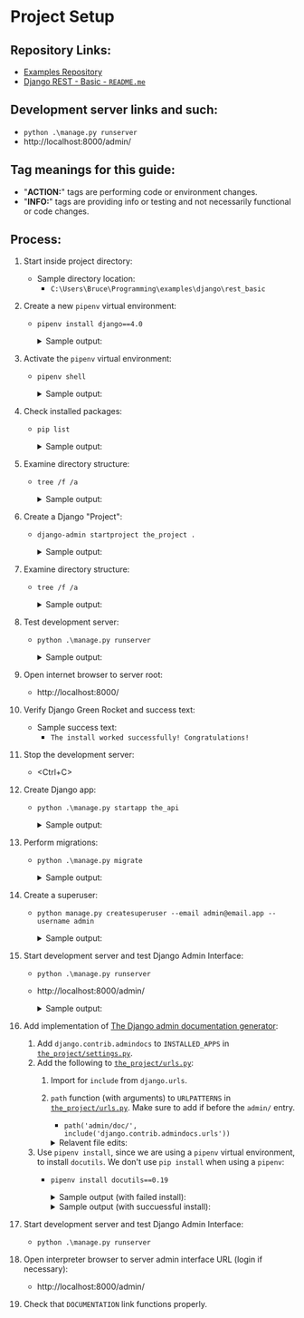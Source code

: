 # Project Setup

## Repository Links:
* [Examples Repository](../../../README.md)
* [Django REST - Basic - `README.me`](../README.md)

## Development server links and such:
* `python .\manage.py runserver`
* http://localhost:8000/admin/

## Tag meanings for this guide:
* "**ACTION:**" tags are performing code or environment changes.
* "**INFO:**" tags are providing info or testing and not necessarily functional or code changes.

## Process:
1. Start inside project directory:
    * Sample directory location:
        * `C:\Users\Bruce\Programming\examples\django\rest_basic`

1. Create a new `pipenv` virtual environment:
    * `pipenv install django==4.0`
        <details>
        <summary>Sample output:</summary>

            PS C:\Users\Bruce\Programming\examples\django\rest_basic> pipenv install django==4.0
            Creating a virtualenv for this project...
            Pipfile: C:\Users\Bruce\Programming\examples\django\rest_basic\Pipfile
            Using C:/Users/Bruce/AppData/Local/Programs/Python/Python310/python.exe (3.10.6) to create virtualenv...
            [ ===] Creating virtual environment...created virtual environment CPython3.10.6.final.0-64 in 2995ms
              creator CPython3Windows(dest=C:\Users\Bruce\.virtualenvs\rest_basic-8EvQpMVS, clear=False, no_vcs_ignore=False, global=False)
              seeder FromAppData(download=False, pip=bundle, setuptools=bundle, wheel=bundle, via=copy, app_data_dir=C:\Users\Bruce\AppData\Local\pypa\virtualenv)
                added seed packages: pip==22.2.2, setuptools==63.4.3, wheel==0.37.1
              activators BashActivator,BatchActivator,FishActivator,NushellActivator,PowerShellActivator,PythonActivator

            Successfully created virtual environment!
            Virtualenv location: C:\Users\Bruce\.virtualenvs\rest_basic-8EvQpMVS
            Creating a Pipfile for this project...
            Installing django==4.0...
            Adding django to Pipfile's [packages]...
            Installation Succeeded
            Pipfile.lock not found, creating...
            Locking [dev-packages] dependencies...
            Locking [packages] dependencies...
            Locking...Building requirements...
            Resolving dependencies...
            Success!
            Updated Pipfile.lock (036cf0)!
            Installing dependencies from Pipfile.lock (036cf0)...
            ================================ 0/0 - 00:00:00
            To activate this project's virtualenv, run pipenv shell.
            Alternatively, run a command inside the virtualenv with pipenv run.
            PS C:\Users\Bruce\Programming\examples\django\rest_basic>
        </details>

1. Activate the `pipenv` virtual environment:
    * `pipenv shell`
        <details>
        <summary>Sample output:</summary>

            PS C:\Users\Bruce\Programming\examples\django\rest_basic> pipenv shell
            Launching subshell in virtual environment...
            PowerShell 7.2.6
            Copyright (c) Microsoft Corporation.

            https://aka.ms/powershell
            Type 'help' to get help.

            PS C:\Users\Bruce\Programming\examples\django\rest_basic>
        </details>

1. Check installed packages:
    * `pip list`
        <details>
        <summary>Sample output:</summary>

            PS C:\Users\Bruce\Programming\examples\django\rest_basic> pip list
            Package    Version
            ---------- -------
            asgiref    3.5.2
            Django     4.0
            pip        22.2.2
            setuptools 63.4.3
            sqlparse   0.4.2
            tzdata     2022.2
            wheel      0.37.1
            PS C:\Users\Bruce\Programming\examples\django\rest_basic>
        </details>

1. Examine directory structure:
    * `tree /f /a`
        <details>
        <summary>Sample output:</summary>

            PS C:\Users\Bruce\Programming\examples\django\rest_basic> tree /f /a
            Folder PATH listing for volume OS
            Volume serial number is CC00-DD12
            C:.
            |   Pipfile
            |   Pipfile.lock
            |   README.md
            |
            \---notes
                    01_setup.md
                    commands_and_links.md

            PS C:\Users\Bruce\Programming\examples\django\rest_basic>
        </details>

1. Create a Django "Project":
    * `django-admin startproject the_project .`
        <details>
        <summary>Sample output:</summary>

            PS C:\Users\Bruce\Programming\examples\django\rest_basic> django-admin startproject the_project .
            PS C:\Users\Bruce\Programming\examples\django\rest_basic>
        </details>

1. Examine directory structure:
    * `tree /f /a`
        <details>
        <summary>Sample output:</summary>

            PS C:\Users\Bruce\Programming\examples\django\rest_basic> tree /f /a
            Folder PATH listing for volume OS
            Volume serial number is CC00-DD12
            C:.
            |   manage.py
            |   Pipfile
            |   Pipfile.lock
            |   README.md
            |
            +---notes
            |       01_setup.md
            |       commands_and_links.md
            |
            \---the_project
                    asgi.py
                    settings.py
                    urls.py
                    wsgi.py
                    __init__.py

            PS C:\Users\Bruce\Programming\examples\django\rest_basic>
        </details>

1. Test development server:
    * `python .\manage.py runserver`
        <details>
        <summary>Sample output:</summary>

            PS C:\Users\Bruce\Programming\examples\django\rest_basic> python .\manage.py runserver
            Watching for file changes with StatReloader
            Performing system checks...

            System check identified no issues (0 silenced).

            You have 18 unapplied migration(s). Your project may not work properly until you apply the migrations for app(s): admin, auth, contenttypes, sessions.
            Run 'python manage.py migrate' to apply them.
            September 04, 2022 - 08:52:24
            Django version 4.0, using settings 'the_project.settings'
            Starting development server at http://127.0.0.1:8000/
            Quit the server with CTRL-BREAK.
        </details>

1. Open internet browser to server root:
    * http://localhost:8000/

1. Verify Django Green Rocket and success text:
    * Sample success text:
        * `The install worked successfully! Congratulations!`

1. Stop the development server:
    * \<Ctrl+C\>

1. Create Django app:
    * `python .\manage.py startapp the_api`
        <details>
        <summary>Sample output:</summary>

            PS C:\Users\Bruce\Programming\examples\django\rest_basic> python .\manage.py startapp the_api
            PS C:\Users\Bruce\Programming\examples\django\rest_basic>
        </details>

1. Perform migrations:
    * `python .\manage.py migrate`
        <details>
        <summary>Sample output:</summary>

            PS C:\Users\Bruce\Programming\examples\django\rest_basic> python .\manage.py migrate
            Operations to perform:
              Apply all migrations: admin, auth, contenttypes, sessions
            Running migrations:
              Applying contenttypes.0001_initial... OK
              Applying auth.0001_initial... OK
              Applying admin.0001_initial... OK
              Applying admin.0002_logentry_remove_auto_add... OK
              Applying admin.0003_logentry_add_action_flag_choices... OK
              Applying contenttypes.0002_remove_content_type_name... OK
              Applying auth.0002_alter_permission_name_max_length... OK
              Applying auth.0003_alter_user_email_max_length... OK
              Applying auth.0004_alter_user_username_opts... OK
              Applying auth.0005_alter_user_last_login_null... OK
              Applying auth.0006_require_contenttypes_0002... OK
              Applying auth.0007_alter_validators_add_error_messages... OK
              Applying auth.0008_alter_user_username_max_length... OK
              Applying auth.0009_alter_user_last_name_max_length... OK
              Applying auth.0010_alter_group_name_max_length... OK
              Applying auth.0011_update_proxy_permissions... OK
              Applying auth.0012_alter_user_first_name_max_length... OK
              Applying sessions.0001_initial... OK
            PS C:\Users\Bruce\Programming\examples\django\rest_basic>
        </details>

1. Create a superuser:
    * `python manage.py createsuperuser --email admin@email.app --username admin`
        <details>
        <summary>Sample output:</summary>

            PS C:\Users\Bruce\Programming\examples\django\rest_basic> python manage.py createsuperuser --email admin@email.app --username admin
            Password:
            Password (again):
            This password is too common.
            Bypass password validation and create user anyway? [y/N]: y
            Superuser created successfully.
            PS C:\Users\Bruce\Programming\examples\django\rest_basic>
        </details>

1. Start development server and test Django Admin Interface:
    * `python .\manage.py runserver`
    * http://localhost:8000/admin/
        <details>
        <summary>Sample output:</summary>

            PS C:\Users\Bruce\Programming\examples\django\rest_basic> python .\manage.py runserver
            Watching for file changes with StatReloader
            Performing system checks...

            System check identified no issues (0 silenced).
            September 04, 2022 - 09:04:24
            Django version 4.0, using settings 'the_project.settings'
            Starting development server at http://127.0.0.1:8000/
            Quit the server with CTRL-BREAK.
            [04/Sep/2022 09:04:29] "GET /admin/ HTTP/1.1" 302 0
            [04/Sep/2022 09:04:29] "GET /admin/login/?next=/admin/ HTTP/1.1" 200 2215
            [04/Sep/2022 09:04:29] "GET /static/admin/css/nav_sidebar.css HTTP/1.1" 200 2616
            [04/Sep/2022 09:04:29] "GET /static/admin/css/base.css HTTP/1.1" 200 19513
            [04/Sep/2022 09:04:29] "GET /static/admin/css/login.css HTTP/1.1" 200 954
            [04/Sep/2022 09:04:29] "GET /static/admin/css/responsive.css HTTP/1.1" 200 18545
            [04/Sep/2022 09:04:29] "GET /static/admin/css/fonts.css HTTP/1.1" 304 0
            [04/Sep/2022 09:04:29] "GET /static/admin/js/nav_sidebar.js HTTP/1.1" 200 3401
            [04/Sep/2022 09:04:29] "GET /static/admin/fonts/Roboto-Regular-webfont.woff HTTP/1.1" 304 0
            [04/Sep/2022 09:04:29] "GET /static/admin/fonts/Roboto-Light-webfont.woff HTTP/1.1" 304 0
            [04/Sep/2022 09:04:34] "POST /admin/login/?next=/admin/ HTTP/1.1" 302 0
            [04/Sep/2022 09:04:34] "GET /admin/ HTTP/1.1" 200 3327
            [04/Sep/2022 09:04:34] "GET /static/admin/css/dashboard.css HTTP/1.1" 200 380
            [04/Sep/2022 09:04:34] "GET /static/admin/img/icon-changelink.svg HTTP/1.1" 200 380
            [04/Sep/2022 09:04:34] "GET /static/admin/img/icon-addlink.svg HTTP/1.1" 200 331
            [04/Sep/2022 09:04:34] "GET /static/admin/fonts/Roboto-Bold-webfont.woff HTTP/1.1" 304 0
        </details>

1. Add implementation of [The Django admin documentation generator](https://docs.djangoproject.com/en/4.1/ref/contrib/admin/admindocs/):
    1. Add `django.contrib.admindocs` to `INSTALLED_APPS` in [`the_project/settings.py`](../the_project/settings.py).
    1. Add the following to [`the_project/urls.py`](../the_project/urls.py):
        1. Import for `include` from `django.urls`.
        1. `path` function (with arguments) to `URLPATTERNS` in [`the_project/urls.py`](../the_project/urls.py). Make sure to add if before the `admin/` entry.
            * `path('admin/doc/', include('django.contrib.admindocs.urls'))`
            <details>
            <summary>Relavent file edits:</summary>

                from django.urls import include

                urlpatterns = [
                    #...
                    path('admin/doc/', include('django.contrib.admindocs.urls')),
                    #...
                ]
            </details>
    1. Use `pipenv install`, since we are using a `pipenv` virtual environment, to install `docutils`. We don't use `pip install` when using a `pipenv`:
        * `pipenv install docutils==0.19`
            <details>
            <summary>Sample output (with failed install):</summary>

                PS C:\Users\Bruce\Programming\examples\django\rest_basic> pipenv install docutils==0.19
                Installing docutils==0.19...
                Adding docutils to Pipfile's [packages]...
                Installation Succeeded
                Pipfile.lock (036cf0) out of date, updating to (2d0928)...
                Locking [dev-packages] dependencies...
                Locking [packages] dependencies...
                Locking...
                Resolving dependencies...
                Locking Failed!

                Traceback (most recent call last):
                  File "c:\users\bruce\.local\pipx\venvs\pipenv\lib\site-packages\pipenv\vendor\urllib3\connectionpool.py", line 699, in urlopen
                    httplib_response = self._make_request(
                  File "c:\users\bruce\.local\pipx\venvs\pipenv\lib\site-packages\pipenv\vendor\urllib3\connectionpool.py", line 382, in _make_request
                    self._validate_conn(conn)
                  File "c:\users\bruce\.local\pipx\venvs\pipenv\lib\site-packages\pipenv\vendor\urllib3\connectionpool.py", line 1010, in _validate_conn
                    conn.connect()
                  File "c:\users\bruce\.local\pipx\venvs\pipenv\lib\site-packages\pipenv\vendor\urllib3\connection.py", line 411, in connect
                    self.sock = ssl_wrap_socket(
                  File "c:\users\bruce\.local\pipx\venvs\pipenv\lib\site-packages\pipenv\vendor\urllib3\util\ssl_.py", line 449, in ssl_wrap_socket
                    ssl_sock = _ssl_wrap_socket_impl(
                  File "c:\users\bruce\.local\pipx\venvs\pipenv\lib\site-packages\pipenv\vendor\urllib3\util\ssl_.py", line 493, in _ssl_wrap_socket_impl
                    return ssl_context.wrap_socket(sock, server_hostname=server_hostname)
                  File "C:\Users\Bruce\AppData\Local\Programs\Python\Python310\lib\ssl.py", line 513, in wrap_socket
                    return self.sslsocket_class._create(
                  File "C:\Users\Bruce\AppData\Local\Programs\Python\Python310\lib\ssl.py", line 1071, in _create
                    self.do_handshake()
                  File "C:\Users\Bruce\AppData\Local\Programs\Python\Python310\lib\ssl.py", line 1342, in do_handshake
                    self._sslobj.do_handshake()
                ConnectionResetError: [WinError 10054] An existing connection was forcibly closed by the remote host
                During handling of the above exception, another exception occurred:
                Traceback (most recent call last):
                  File "C:\Users\Bruce\.local\pipx\venvs\pipenv\Lib\site-packages\pipenv\vendor\requests\adapters.py", line 439, in send
                    resp = conn.urlopen(
                  File "c:\users\bruce\.local\pipx\venvs\pipenv\lib\site-packages\pipenv\vendor\urllib3\connectionpool.py", line 755, in urlopen
                    retries = retries.increment(
                  File "c:\users\bruce\.local\pipx\venvs\pipenv\lib\site-packages\pipenv\vendor\urllib3\util\retry.py", line 532, in increment
                    raise six.reraise(type(error), error, _stacktrace)
                  File "c:\users\bruce\.local\pipx\venvs\pipenv\lib\site-packages\pipenv\vendor\urllib3\packages\six.py", line 769, in reraise
                    raise value.with_traceback(tb)
                  File "c:\users\bruce\.local\pipx\venvs\pipenv\lib\site-packages\pipenv\vendor\urllib3\connectionpool.py", line 699, in urlopen
                    httplib_response = self._make_request(
                  File "c:\users\bruce\.local\pipx\venvs\pipenv\lib\site-packages\pipenv\vendor\urllib3\connectionpool.py", line 382, in _make_request
                    self._validate_conn(conn)
                  File "c:\users\bruce\.local\pipx\venvs\pipenv\lib\site-packages\pipenv\vendor\urllib3\connectionpool.py", line 1010, in _validate_conn
                    conn.connect()
                  File "c:\users\bruce\.local\pipx\venvs\pipenv\lib\site-packages\pipenv\vendor\urllib3\connection.py", line 411, in connect
                    self.sock = ssl_wrap_socket(
                  File "c:\users\bruce\.local\pipx\venvs\pipenv\lib\site-packages\pipenv\vendor\urllib3\util\ssl_.py", line 449, in ssl_wrap_socket
                    ssl_sock = _ssl_wrap_socket_impl(
                  File "c:\users\bruce\.local\pipx\venvs\pipenv\lib\site-packages\pipenv\vendor\urllib3\util\ssl_.py", line 493, in _ssl_wrap_socket_impl
                    return ssl_context.wrap_socket(sock, server_hostname=server_hostname)
                  File "C:\Users\Bruce\AppData\Local\Programs\Python\Python310\lib\ssl.py", line 513, in wrap_socket
                    return self.sslsocket_class._create(
                  File "C:\Users\Bruce\AppData\Local\Programs\Python\Python310\lib\ssl.py", line 1071, in _create
                    self.do_handshake()
                  File "C:\Users\Bruce\AppData\Local\Programs\Python\Python310\lib\ssl.py", line 1342, in do_handshake
                    self._sslobj.do_handshake()
                pipenv.vendor.urllib3.exceptions.ProtocolError: ('Connection aborted.', ConnectionResetError(10054, 'An existing connection was forcibly closed by the remote host', None, 10054, None))
                During handling of the above exception, another exception occurred:
                Traceback (most recent call last):
                  File "C:\Users\Bruce\.local\pipx\venvs\pipenv\lib\site-packages\pipenv\resolver.py", line 766, in <module>
                    main()
                  File "C:\Users\Bruce\.local\pipx\venvs\pipenv\lib\site-packages\pipenv\resolver.py", line 760, in main
                    _main(parsed.pre, parsed.clear, parsed.verbose, parsed.system, parsed.write,
                  File "C:\Users\Bruce\.local\pipx\venvs\pipenv\lib\site-packages\pipenv\resolver.py", line 743, in _main
                    resolve_packages(pre, clear, verbose, system, write, requirements_dir, packages, dev)
                  File "C:\Users\Bruce\.local\pipx\venvs\pipenv\lib\site-packages\pipenv\resolver.py", line 704, in resolve_packages
                    results, resolver = resolve(
                  File "C:\Users\Bruce\.local\pipx\venvs\pipenv\lib\site-packages\pipenv\resolver.py", line 685, in resolve
                    return resolve_deps(
                  File "c:\users\bruce\.local\pipx\venvs\pipenv\lib\site-packages\pipenv\utils.py", line 1377, in resolve_deps
                    results, hashes, markers_lookup, resolver, skipped = actually_resolve_deps(
                  File "c:\users\bruce\.local\pipx\venvs\pipenv\lib\site-packages\pipenv\utils.py", line 1107, in actually_resolve_deps
                    hashes = resolver.resolve_hashes()
                  File "c:\users\bruce\.local\pipx\venvs\pipenv\lib\site-packages\pipenv\utils.py", line 981, in resolve_hashes
                    self.hashes[ireq] = self.collect_hashes(ireq)
                  File "c:\users\bruce\.local\pipx\venvs\pipenv\lib\site-packages\pipenv\utils.py", line 966, in collect_hashes
                    hashes = self._get_hashes_from_pypi(ireq)
                  File "c:\users\bruce\.local\pipx\venvs\pipenv\lib\site-packages\pipenv\utils.py", line 928, in _get_hashes_from_pypi
                    r = session.get(pkg_url, timeout=10)
                  File "C:\Users\Bruce\.local\pipx\venvs\pipenv\Lib\site-packages\pipenv\vendor\requests\sessions.py", line 555, in get
                    return self.request('GET', url, **kwargs)
                  File "C:\Users\Bruce\.local\pipx\venvs\pipenv\Lib\site-packages\pipenv\vendor\requests\sessions.py", line 542, in request
                    resp = self.send(prep, **send_kwargs)
                  File "C:\Users\Bruce\.local\pipx\venvs\pipenv\Lib\site-packages\pipenv\vendor\requests\sessions.py", line 655, in send
                    r = adapter.send(request, **kwargs)
                  File "C:\Users\Bruce\.local\pipx\venvs\pipenv\Lib\site-packages\pipenv\vendor\requests\adapters.py", line 498, in send
                    raise ConnectionError(err, request=request)
                requests.exceptions.ConnectionError: ('Connection aborted.', ConnectionResetError(10054, 'An existing connection was forcibly closed by the remote host', None, 10054, None))

                PS C:\Users\Bruce\Programming\examples\django\rest_basic>
            </details>
            <details>
            <summary>Sample output (with succuessful install):</summary>

                PS C:\Users\Bruce\Programming\examples\django\rest_basic> pipenv install docutils==0.19
                Installing docutils==0.19...
                Adding docutils to Pipfile's [packages]...
                Installation Succeeded
                Pipfile.lock (036cf0) out of date, updating to (2d0928)...
                Locking [dev-packages] dependencies...
                Locking [packages] dependencies...
                           Building requirements...
                Resolving dependencies...
                Success!
                Updated Pipfile.lock (2d0928)!
                Installing dependencies from Pipfile.lock (2d0928)...
                  ================================ 0/0 - 00:00:00
                PS C:\Users\Bruce\Programming\examples\django\rest_basic>
            </details>

1. Start development server and test Django Admin Interface:
    * `python .\manage.py runserver`

1. Open interpreter browser to server admin interface URL (login if necessary):
    * http://localhost:8000/admin/

1. Check that `DOCUMENTATION` link functions properly.



